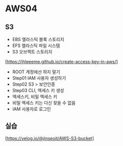 # AWS04

## S3
- EBS 엘라스틱 블록 스토리지
- EFS 엘라스틱 파일 시스템
- S3  오브젝트 스토리지

[https://jhleeeme.github.io/create-access-key-in-aws/]

- ROOT 계정에선 하지 말기
- Step01 IAM 사용자 생성하기
- Step02 S3 > 보안인증
- Step03 CLI, 엑세스 키 생성
- 엑세스키, 비밀 엑세스 키
- 비밀 엑세스 키는 다신 찾을 수 없음
- IAM 사용자로 로그인
  

## 실습
[https://velog.io/@jinseoit/AWS-S3-bucket]
